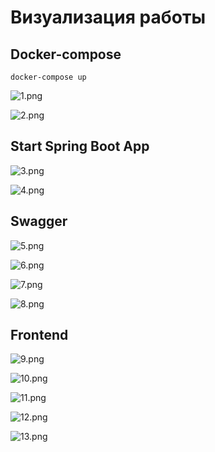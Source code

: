 # Визуализация работы

## Docker-compose
```shell
docker-compose up
```

![1.png](docs%2F1.png)

![2.png](docs%2F2.png)

## Start Spring Boot App

![3.png](docs%2F3.png)

![4.png](docs%2F4.png)

## Swagger

![5.png](docs%2F5.png)

![6.png](docs%2F6.png)

![7.png](docs%2F7.png)

![8.png](docs%2F8.png)

## Frontend

![9.png](docs%2F9.png)

![10.png](docs%2F10.png)

![11.png](docs%2F11.png)

![12.png](docs%2F12.png)

![13.png](docs%2F13.png)

